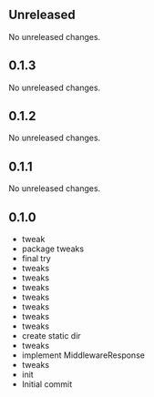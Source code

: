 ## Unreleased

No unreleased changes.

## 0.1.3

No unreleased changes.

## 0.1.2

No unreleased changes.

## 0.1.1

No unreleased changes.

## 0.1.0

- tweak
- package tweaks
- final try
- tweaks
- tweaks
- tweaks
- tweaks
- tweaks
- tweaks
- tweaks
- create static dir
- tweaks
- implement MiddlewareResponse
- tweaks
- init
- Initial commit
